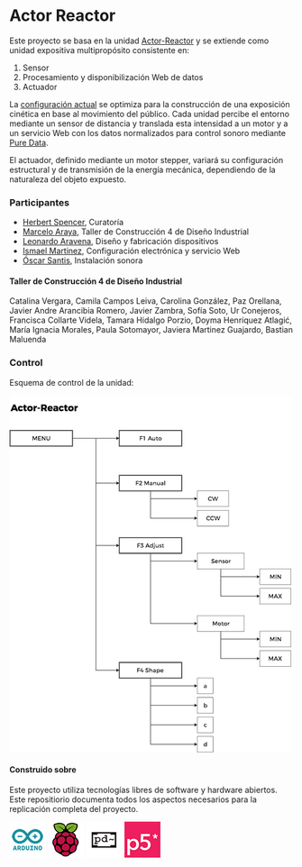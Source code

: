 # Actor Reactor

Este proyecto se basa en la unidad [Actor-Reactor](https://github.com/amereida/actor-re-actor) y se extiende como unidad expositiva multipropósito consistente en:

1. Sensor
2. Procesamiento y disponibilización Web de datos
3. Actuador

La [configuración actual](https://docs.google.com/spreadsheets/d/1H8SptrEivwXtSlFbvr6E0EB0E-gABvcepRMJ9xA1qTE/edit?usp=sharing) se optimiza para la construcción de una exposición cinética en base al movimiento del público. Cada unidad percibe el entorno mediante un sensor de distancia y translada esta intensidad a un motor y a un servicio Web con los datos normalizados para control sonoro mediante [Pure Data](https://puredata.info/).


El actuador, definido mediante un motor stepper, variará su configuración estructural y de transmisión de la energía mecánica, dependiendo de la naturaleza del objeto expuesto.

### Participantes

* [Herbert Spencer](http://wiki.ead.pucv.cl/index.php/Herbert_Spencer), Curatoría
* [Marcelo Araya](http://wiki.ead.pucv.cl/index.php/Marcelo_Araya), Taller de Construcción 4 de Diseño Industrial
* [Leonardo Aravena](http://wiki.ead.pucv.cl/index.php/Leonardo_Aravena), Diseño y fabricación dispositivos
* [Ismael Martinez](https://www.linkedin.com/in/ismael-martinez-8bb78ba3/), Configuración electrónica y servicio Web
* [Óscar Santis](https://soundcloud.com/oscarsantis), Instalación sonora

#### Taller de Construcción 4 de Diseño Industrial

Catalina Vergara, Camila Campos Leiva, Carolina González, Paz Orellana, Javier Andre Arancibia Romero, Javier Zambra, Sofía Soto, Ur Conejeros, Francisca Collarte Videla, Tamara Hidalgo Porzio, Doyma Henríquez Atlagić, María Ignacia Morales, Paula Sotomayor, Javiera Martinez Guajardo, Bastian Maluenda

### Control

Esquema de control de la unidad:

![Esquema de Control](img/actor-reactor-ai.png)


#### Construido sobre

Este proyecto utiliza tecnologías libres de software y hardware abiertos. Este repositiorio documenta todos los aspectos necesarios para la replicación completa del proyecto.

![Arduino](img/logo-arduino.png) ![Raspberry](img/logo-raspi.png) ![Pure Data](img/logo-puredata.png) ![P5js](img/logo-p5js.png) 

